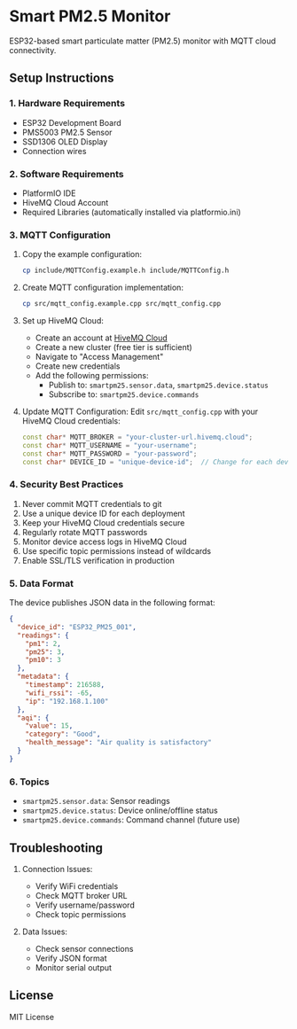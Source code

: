 # Smart PM2.5 Monitor

ESP32-based smart particulate matter (PM2.5) monitor with MQTT cloud connectivity.

## Setup Instructions

### 1. Hardware Requirements
- ESP32 Development Board
- PMS5003 PM2.5 Sensor
- SSD1306 OLED Display
- Connection wires

### 2. Software Requirements
- PlatformIO IDE
- HiveMQ Cloud Account
- Required Libraries (automatically installed via platformio.ini)

### 3. MQTT Configuration
1. Copy the example configuration:
   ```bash
   cp include/MQTTConfig.example.h include/MQTTConfig.h
   ```

2. Create MQTT configuration implementation:
   ```bash
   cp src/mqtt_config.example.cpp src/mqtt_config.cpp
   ```

3. Set up HiveMQ Cloud:
   - Create an account at [HiveMQ Cloud](https://console.hivemq.cloud)
   - Create a new cluster (free tier is sufficient)
   - Navigate to "Access Management"
   - Create new credentials
   - Add the following permissions:
     - Publish to: `smartpm25.sensor.data`, `smartpm25.device.status`
     - Subscribe to: `smartpm25.device.commands`

4. Update MQTT Configuration:
   Edit `src/mqtt_config.cpp` with your HiveMQ Cloud credentials:
   ```cpp
   const char* MQTT_BROKER = "your-cluster-url.hivemq.cloud";
   const char* MQTT_USERNAME = "your-username";
   const char* MQTT_PASSWORD = "your-password";
   const char* DEVICE_ID = "unique-device-id";  // Change for each device
   ```

### 4. Security Best Practices
1. Never commit MQTT credentials to git
2. Use a unique device ID for each deployment
3. Keep your HiveMQ Cloud credentials secure
4. Regularly rotate MQTT passwords
5. Monitor device access logs in HiveMQ Cloud
6. Use specific topic permissions instead of wildcards
7. Enable SSL/TLS verification in production

### 5. Data Format
The device publishes JSON data in the following format:
```json
{
  "device_id": "ESP32_PM25_001",
  "readings": {
    "pm1": 2,
    "pm25": 3,
    "pm10": 3
  },
  "metadata": {
    "timestamp": 216588,
    "wifi_rssi": -65,
    "ip": "192.168.1.100"
  },
  "aqi": {
    "value": 15,
    "category": "Good",
    "health_message": "Air quality is satisfactory"
  }
}
```

### 6. Topics
- `smartpm25.sensor.data`: Sensor readings
- `smartpm25.device.status`: Device online/offline status
- `smartpm25.device.commands`: Command channel (future use)

## Troubleshooting
1. Connection Issues:
   - Verify WiFi credentials
   - Check MQTT broker URL
   - Verify username/password
   - Check topic permissions

2. Data Issues:
   - Check sensor connections
   - Verify JSON format
   - Monitor serial output

## License
MIT License